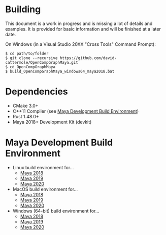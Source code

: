 # Building

This document is a work in progress and is missing a lot of details and examples.
It is provided for basic information and will be finished at a later date.

On Windows (in a Visual Studio 20XX "Cross Tools" Command Prompt):
```
$ cd path/to/folder
$ git clone --recursive https://github.com/david-cattermole/OpenCompGraphMaya.git
$ cd OpenCompGraphMaya
$ build_OpenCompGraphMaya_windows64_maya2018.bat
```

# Dependencies

* CMake 3.0+
* C++11 Compiler (see [Maya Development Build Environment](#maya-development-build-environment))
* Rust 1.48.0+
* Maya 2018+ Development Kit (devkit)

# Maya Development Build Environment

* Linux build environment for...
  * [Maya 2018](https://help.autodesk.com/view/MAYAUL/2018/ENU/?guid=__files_Setting_up_your_build_environment_Linux_environments_32bit_and_64bit_htm)
  * [Maya 2019](https://help.autodesk.com/view/MAYAUL/2019/ENU/?guid=__developer_Maya_SDK_MERGED_Setting_up_your_build_Linux_environment_html)
  * [Maya 2020](https://help.autodesk.com/view/MAYAUL/2020/ENU/?guid=__developer_Maya_SDK_MERGED_Setting_up_your_build_Linux_environment_html)
* MacOS build environment for...
  * [Maya 2018](https://help.autodesk.com/view/MAYAUL/2018/ENU/?guid=__files_Setting_up_your_build_environment_Mac_OS_X_environment_htm)
  * [Maya 2019](https://help.autodesk.com/view/MAYAUL/2019/ENU/?guid=__developer_Maya_SDK_MERGED_Setting_up_your_build_Mac_OS_X_environment_html)
  * [Maya 2020](https://help.autodesk.com/view/MAYAUL/2020/ENU/?guid=__developer_Maya_SDK_MERGED_Setting_up_your_build_Mac_OS_X_environment_html)
* Windows (64-bit) build environment for...
  * [Maya 2018](https://help.autodesk.com/view/MAYAUL/2018/ENU/?guid=__files_Setting_up_your_build_env_Windows_env_32bit_and_64bit_htm)
  * [Maya 2019](https://help.autodesk.com/view/MAYAUL/2019/ENU/?guid=__developer_Maya_SDK_MERGED_Setting_up_your_build_Windows_environment_64_bit_html)
  * [Maya 2020](https://help.autodesk.com/view/MAYAUL/2020/ENU/?guid=__developer_Maya_SDK_MERGED_Setting_up_your_build_Windows_environment_64_bit_html)
